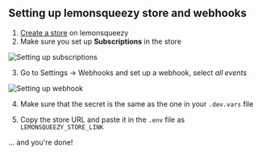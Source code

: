 ## Setting up lemonsqueezy store and webhooks

1. [Create a store](https://docs.lemonsqueezy.com/guides/getting-started) on lemonsqueezy
2. Make sure you set up **Subscriptions** in the store

![Setting up subscriptions](https://imagedelivery.net/_Zs8NCbSWCQ8-iurXrWjBg/d997516e-bd3e-46e9-f962-15c331d85100/public)

3. Go to Settings -> Webhooks and set up a webhook, select _all events_

![Setting up webhook](https://imagedelivery.net/_Zs8NCbSWCQ8-iurXrWjBg/cd1eabd0-9981-4dfe-8ce9-2748cca76c00/public)

4. Make sure that the secret is the same as the one in your `.dev.vars` file

5. Copy the store URL and paste it in the `.env` file as `LEMONSQUEEZY_STORE_LINK`

... and you're done!
